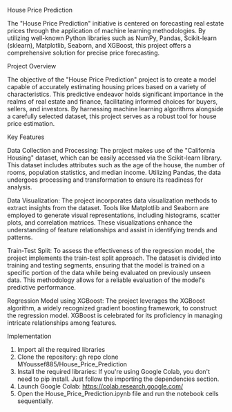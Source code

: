 House Price Prediction

The "House Price Prediction" initiative is centered on forecasting real estate prices through the application of machine learning methodologies. By utilizing well-known Python libraries such as NumPy, Pandas, Scikit-learn (sklearn), Matplotlib, Seaborn, and XGBoost, this project offers a comprehensive solution for precise price forecasting.

Project Overview

The objective of the "House Price Prediction" project is to create a model capable of accurately estimating housing prices based on a variety of characteristics. This predictive endeavor holds significant importance in the realms of real estate and finance, facilitating informed choices for buyers, sellers, and investors. By harnessing machine learning algorithms alongside a carefully selected dataset, this project serves as a robust tool for house price estimation.

Key Features

Data Collection and Processing: The project makes use of the "California Housing" dataset, which can be easily accessed via the Scikit-learn library. This dataset includes attributes such as the age of the house, the number of rooms, population statistics, and median income. Utilizing Pandas, the data undergoes processing and transformation to ensure its readiness for analysis.

Data Visualization: The project incorporates data visualization methods to extract insights from the dataset. Tools like Matplotlib and Seaborn are employed to generate visual representations, including histograms, scatter plots, and correlation matrices. These visualizations enhance the understanding of feature relationships and assist in identifying trends and patterns.

Train-Test Split: To assess the effectiveness of the regression model, the project implements the train-test split approach. The dataset is divided into training and testing segments, ensuring that the model is trained on a specific portion of the data while being evaluated on previously unseen data. This methodology allows for a reliable evaluation of the model's predictive performance.

Regression Model using XGBoost: The project leverages the XGBoost algorithm, a widely recognized gradient boosting framework, to construct the regression model. XGBoost is celebrated for its proficiency in managing intricate relationships among features.

Implementation
1. Import all the required libraries
2. Clone the repository: gh repo clone MYoussef885/House_Price_Prediction
3. Install the required libraries: If you're using Google Colab, you don't need to pip install. Just follow the importing the dependencies section.
4. Launch Google Colab: https://colab.research.google.com/
5. Open the House_Price_Prediction.ipynb file and run the notebook cells sequentially.
